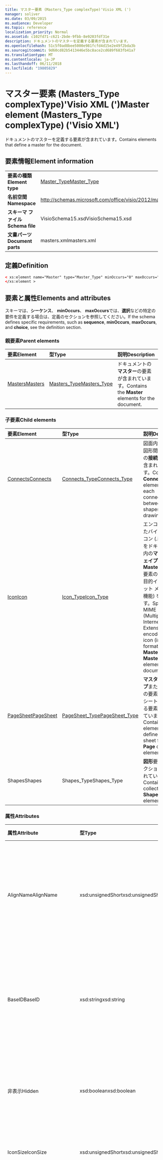 ```yaml
---
title: マスター要素 (Masters_Type complexType)'Visio XML (')
manager: soliver
ms.date: 03/09/2015
ms.audience: Developer
ms.topic: reference
localization_priority: Normal
ms.assetid: c102fd71-c621-2bde-9fbb-8e9203fdf31e
description: ドキュメントのマスターを定義する要素が含まれています。
ms.openlocfilehash: 51c5f0ad8bee5000e981fcfd4d15e2e49f2bda3b
ms.sourcegitcommit: 9d60cd82b5413446e5bc8ace2cd689f683fb41a7
ms.translationtype: MT
ms.contentlocale: ja-JP
ms.lasthandoff: 06/11/2018
ms.locfileid: "19805829"
---
```

# <a name="master-element-masterstype-complextype-visio-xml"></a><span data-ttu-id="0af83-103">マスター要素 (Masters_Type complexType)'Visio XML (')</span><span class="sxs-lookup"><span data-stu-id="0af83-103">Master element (Masters_Type complexType) ('Visio XML')</span></span>

<span data-ttu-id="0af83-104">ドキュメントのマスターを定義する要素が含まれています。</span><span class="sxs-lookup"><span data-stu-id="0af83-104">Contains elements that define a master for the document.</span></span>
  
## <a name="element-information"></a><span data-ttu-id="0af83-105">要素情報</span><span class="sxs-lookup"><span data-stu-id="0af83-105">Element information</span></span>

|||
|:-----|:-----|
|<span data-ttu-id="0af83-106">**要素の種類**</span><span class="sxs-lookup"><span data-stu-id="0af83-106">**Element type**</span></span> <br/> |[<span data-ttu-id="0af83-107">Master_Type</span><span class="sxs-lookup"><span data-stu-id="0af83-107">Master_Type</span></span>](master_type-complextypevisio-xml.md) <br/> |
|<span data-ttu-id="0af83-108">**名前空間**</span><span class="sxs-lookup"><span data-stu-id="0af83-108">**Namespace**</span></span> <br/> |http://schemas.microsoft.com/office/visio/2012/main  <br/> |
|<span data-ttu-id="0af83-109">**スキーマ ファイル**</span><span class="sxs-lookup"><span data-stu-id="0af83-109">**Schema file**</span></span> <br/> |<span data-ttu-id="0af83-110">VisioSchema15.xsd</span><span class="sxs-lookup"><span data-stu-id="0af83-110">VisioSchema15.xsd</span></span>  <br/> |
|<span data-ttu-id="0af83-111">**文書パーツ**</span><span class="sxs-lookup"><span data-stu-id="0af83-111">**Document parts**</span></span> <br/> |<span data-ttu-id="0af83-112">masters.xml</span><span class="sxs-lookup"><span data-stu-id="0af83-112">masters.xml</span></span>  <br/> |
   
## <a name="definition"></a><span data-ttu-id="0af83-113">定義</span><span class="sxs-lookup"><span data-stu-id="0af83-113">Definition</span></span>

```XML
< xs:element name="Master" type="Master_Type" minOccurs="0" maxOccurs="unbounded" >
</xs:element >
```

## <a name="elements-and-attributes"></a><span data-ttu-id="0af83-114">要素と属性</span><span class="sxs-lookup"><span data-stu-id="0af83-114">Elements and attributes</span></span>

<span data-ttu-id="0af83-115">スキーマは、**シーケンス**、 **minOccurs**、 **maxOccurs**では、**選択**などの特定の要件を定義する場合は、定義のセクションを参照してください。</span><span class="sxs-lookup"><span data-stu-id="0af83-115">If the schema defines specific requirements, such as **sequence**, **minOccurs**, **maxOccurs**, and **choice**, see the definition section.</span></span> 
  
### <a name="parent-elements"></a><span data-ttu-id="0af83-116">親要素</span><span class="sxs-lookup"><span data-stu-id="0af83-116">Parent elements</span></span>

|<span data-ttu-id="0af83-117">**要素**</span><span class="sxs-lookup"><span data-stu-id="0af83-117">**Element**</span></span>|<span data-ttu-id="0af83-118">**型**</span><span class="sxs-lookup"><span data-stu-id="0af83-118">**Type**</span></span>|<span data-ttu-id="0af83-119">**説明**</span><span class="sxs-lookup"><span data-stu-id="0af83-119">**Description**</span></span>|
|:-----|:-----|:-----|
|[<span data-ttu-id="0af83-120">Masters</span><span class="sxs-lookup"><span data-stu-id="0af83-120">Masters</span></span>](masters-elementvisio-xml.md) <br/> |[<span data-ttu-id="0af83-121">Masters_Type</span><span class="sxs-lookup"><span data-stu-id="0af83-121">Masters_Type</span></span>](masters_type-complextypevisio-xml.md) <br/> |<span data-ttu-id="0af83-122">ドキュメントの**マスター**の要素が含まれています。</span><span class="sxs-lookup"><span data-stu-id="0af83-122">Contains the **Master** elements for the document.</span></span>  <br/> |
   
### <a name="child-elements"></a><span data-ttu-id="0af83-123">子要素</span><span class="sxs-lookup"><span data-stu-id="0af83-123">Child elements</span></span>

|<span data-ttu-id="0af83-124">**要素**</span><span class="sxs-lookup"><span data-stu-id="0af83-124">**Element**</span></span>|<span data-ttu-id="0af83-125">**型**</span><span class="sxs-lookup"><span data-stu-id="0af83-125">**Type**</span></span>|<span data-ttu-id="0af83-126">**説明**</span><span class="sxs-lookup"><span data-stu-id="0af83-126">**Description**</span></span>|
|:-----|:-----|:-----|
|[<span data-ttu-id="0af83-127">Connects</span><span class="sxs-lookup"><span data-stu-id="0af83-127">Connects</span></span>](connects-element-pagecontents_type-complextypevisio-xml.md) <br/> |[<span data-ttu-id="0af83-128">Connects_Type</span><span class="sxs-lookup"><span data-stu-id="0af83-128">Connects_Type</span></span>](connects_type-complextypevisio-xml.md) <br/> |<span data-ttu-id="0af83-129">図面内の 2 つの図形間の各接続の**接続**の要素が含まれています。</span><span class="sxs-lookup"><span data-stu-id="0af83-129">Contains a **Connect** element for each connection between two shapes in a drawing.</span></span>  <br/> |
|[<span data-ttu-id="0af83-130">Icon</span><span class="sxs-lookup"><span data-stu-id="0af83-130">Icon</span></span>](icon-element-master_type-complextypevisio-xml.md) <br/> |[<span data-ttu-id="0af83-131">Icon_Type</span><span class="sxs-lookup"><span data-stu-id="0af83-131">Icon_Type</span></span>](icon_type-complextypevisio-xml.md) <br/> |<span data-ttu-id="0af83-132">エンコードされたバイナリ] アイコン (.ico 形式) をドキュメント内の**マスター シェイプ**または**MasterShortcut**要素の MIME (多目的インターネット メール拡張機能) を指定します。</span><span class="sxs-lookup"><span data-stu-id="0af83-132">Specifies a MIME (Multipurpose Internet Mail Extensions) encoded binary icon (in .ico format) for a **Master** or **MasterShortcut** element in a document.</span></span>  <br/> |
|[<span data-ttu-id="0af83-133">PageSheet</span><span class="sxs-lookup"><span data-stu-id="0af83-133">PageSheet</span></span>](pagesheet-element-master_type-complextypevisio-xml.md) <br/> |[<span data-ttu-id="0af83-134">PageSheet_Type</span><span class="sxs-lookup"><span data-stu-id="0af83-134">PageSheet_Type</span></span>](pagesheet_type-complextypevisio-xml.md) <br/> |<span data-ttu-id="0af83-135">**マスター シェイプ**または**ページ**の要素のページ シートを定義する要素が含まれています。</span><span class="sxs-lookup"><span data-stu-id="0af83-135">Contains elements that define the page sheet for a **Page** or **Master** element.</span></span>  <br/> |
|<span data-ttu-id="0af83-136">Shapes</span><span class="sxs-lookup"><span data-stu-id="0af83-136">Shapes</span></span>  <br/> |<span data-ttu-id="0af83-137">Shapes_Type</span><span class="sxs-lookup"><span data-stu-id="0af83-137">Shapes_Type</span></span>  <br/> |<span data-ttu-id="0af83-138">**図形**要素のコレクションが含まれています。</span><span class="sxs-lookup"><span data-stu-id="0af83-138">Contains a collection of **Shape** elements.</span></span>  <br/> |
   
### <a name="attributes"></a><span data-ttu-id="0af83-139">属性</span><span class="sxs-lookup"><span data-stu-id="0af83-139">Attributes</span></span>

|<span data-ttu-id="0af83-140">**属性**</span><span class="sxs-lookup"><span data-stu-id="0af83-140">**Attribute**</span></span>|<span data-ttu-id="0af83-141">**型**</span><span class="sxs-lookup"><span data-stu-id="0af83-141">**Type**</span></span>|<span data-ttu-id="0af83-142">**必須**</span><span class="sxs-lookup"><span data-stu-id="0af83-142">**Required**</span></span>|<span data-ttu-id="0af83-143">**説明**</span><span class="sxs-lookup"><span data-stu-id="0af83-143">**Description**</span></span>|<span data-ttu-id="0af83-144">**使用可能な値**</span><span class="sxs-lookup"><span data-stu-id="0af83-144">**Possible values**</span></span>|
|:-----|:-----|:-----|:-----|:-----|
|<span data-ttu-id="0af83-145">AlignName</span><span class="sxs-lookup"><span data-stu-id="0af83-145">AlignName</span></span>  <br/> |<span data-ttu-id="0af83-146">xsd:unsignedShort</span><span class="sxs-lookup"><span data-stu-id="0af83-146">xsd:unsignedShort</span></span>  <br/> |<span data-ttu-id="0af83-147">省略可能</span><span class="sxs-lookup"><span data-stu-id="0af83-147">optional</span></span>  <br/> |<span data-ttu-id="0af83-148">ステンシル ウィンドウでマスター シェイプのテキストが左、右揃えまたは中央揃えかどうかを指定します。</span><span class="sxs-lookup"><span data-stu-id="0af83-148">Specifies whether the master's text in the stencil window is aligned left, right, or center.</span></span>  <br/> |<span data-ttu-id="0af83-149">Xsd:unsignedShort の値を入力します。</span><span class="sxs-lookup"><span data-stu-id="0af83-149">Values of the xsd:unsignedShort type.</span></span>  <br/> |
|<span data-ttu-id="0af83-150">BaseID</span><span class="sxs-lookup"><span data-stu-id="0af83-150">BaseID</span></span>  <br/> |<span data-ttu-id="0af83-151">xsd:string</span><span class="sxs-lookup"><span data-stu-id="0af83-151">xsd:string</span></span>  <br/> |<span data-ttu-id="0af83-152">省略可能</span><span class="sxs-lookup"><span data-stu-id="0af83-152">optional</span></span>  <br/> |<span data-ttu-id="0af83-153">ドキュメントのマスターを識別する GUID (グローバル一意識別子) です。</span><span class="sxs-lookup"><span data-stu-id="0af83-153">A GUID (globally unique identifier) that identifies the master across documents.</span></span>  <br/> |<span data-ttu-id="0af83-154">Xsd:string の値を入力します。</span><span class="sxs-lookup"><span data-stu-id="0af83-154">Values of the xsd:string type.</span></span>  <br/> |
|<span data-ttu-id="0af83-155">非表示</span><span class="sxs-lookup"><span data-stu-id="0af83-155">Hidden</span></span>  <br/> |<span data-ttu-id="0af83-156">xsd:boolean</span><span class="sxs-lookup"><span data-stu-id="0af83-156">xsd:boolean</span></span>  <br/> |<span data-ttu-id="0af83-157">省略可能</span><span class="sxs-lookup"><span data-stu-id="0af83-157">optional</span></span>  <br/> |<span data-ttu-id="0af83-158">ユーザー インターフェイスで、マスターが非表示かどうかを指定します。</span><span class="sxs-lookup"><span data-stu-id="0af83-158">Specifies whether the master is hidden in the user interface.</span></span>  <br/> |<span data-ttu-id="0af83-159">Xsd:boolean の値を入力します。</span><span class="sxs-lookup"><span data-stu-id="0af83-159">Values of the xsd:boolean type.</span></span>  <br/> |
|<span data-ttu-id="0af83-160">IconSize</span><span class="sxs-lookup"><span data-stu-id="0af83-160">IconSize</span></span>  <br/> |<span data-ttu-id="0af83-161">xsd:unsignedShort</span><span class="sxs-lookup"><span data-stu-id="0af83-161">xsd:unsignedShort</span></span>  <br/> |<span data-ttu-id="0af83-162">省略可能</span><span class="sxs-lookup"><span data-stu-id="0af83-162">optional</span></span>  <br/> |<span data-ttu-id="0af83-163">要素のアイコンのサイズ。</span><span class="sxs-lookup"><span data-stu-id="0af83-163">The size of the element's icon.</span></span>  <br/> |<span data-ttu-id="0af83-164">Xsd:unsignedShort の値を入力します。</span><span class="sxs-lookup"><span data-stu-id="0af83-164">Values of the xsd:unsignedShort type.</span></span>  <br/> |
|<span data-ttu-id="0af83-165">IconUpdate</span><span class="sxs-lookup"><span data-stu-id="0af83-165">IconUpdate</span></span>  <br/> |<span data-ttu-id="0af83-166">xsd:boolean</span><span class="sxs-lookup"><span data-stu-id="0af83-166">xsd:boolean</span></span>  <br/> |<span data-ttu-id="0af83-167">省略可能</span><span class="sxs-lookup"><span data-stu-id="0af83-167">optional</span></span>  <br/> |<span data-ttu-id="0af83-168">マスター シェイプ自体から、アイコンを自動的に生成するかどうかを指定します。</span><span class="sxs-lookup"><span data-stu-id="0af83-168">Specifies whether the icon is automatically generated from the master itself.</span></span>  <br/> |<span data-ttu-id="0af83-169">Xsd:boolean の値を入力します。</span><span class="sxs-lookup"><span data-stu-id="0af83-169">Values of the xsd:boolean type.</span></span>  <br/> |
|<span data-ttu-id="0af83-170">ID</span><span class="sxs-lookup"><span data-stu-id="0af83-170">ID</span></span>  <br/> |<span data-ttu-id="0af83-171">xsd:unsignedInt</span><span class="sxs-lookup"><span data-stu-id="0af83-171">xsd:unsignedInt</span></span>  <br/> |<span data-ttu-id="0af83-172">必須</span><span class="sxs-lookup"><span data-stu-id="0af83-172">required</span></span>  <br/> |<span data-ttu-id="0af83-173">その親要素内の要素の一意の ID。</span><span class="sxs-lookup"><span data-stu-id="0af83-173">The unique ID of the element within its parent element.</span></span>  <br/> |<span data-ttu-id="0af83-174">Xsd:unsignedInt の値を入力します。</span><span class="sxs-lookup"><span data-stu-id="0af83-174">Values of the xsd:unsignedInt type.</span></span>  <br/> |
|<span data-ttu-id="0af83-175">MatchByName</span><span class="sxs-lookup"><span data-stu-id="0af83-175">MatchByName</span></span>  <br/> |<span data-ttu-id="0af83-176">xsd:boolean</span><span class="sxs-lookup"><span data-stu-id="0af83-176">xsd:boolean</span></span>  <br/> |<span data-ttu-id="0af83-177">省略可能</span><span class="sxs-lookup"><span data-stu-id="0af83-177">optional</span></span>  <br/> |<span data-ttu-id="0af83-178">マスターが図面ページにドロップされた図面マスター シェイプが既に場合のインスタンスに存在する場合を Microsoft Visio が決定する方法を決定します。</span><span class="sxs-lookup"><span data-stu-id="0af83-178">Determines how Microsoft Visio decides if a document master is already present when an instance of a master is dropped on the drawing page.</span></span>  <br/> |<span data-ttu-id="0af83-179">Xsd:boolean の値を入力します。</span><span class="sxs-lookup"><span data-stu-id="0af83-179">Values of the xsd:boolean type.</span></span>  <br/> |
|<span data-ttu-id="0af83-180">名前</span><span class="sxs-lookup"><span data-stu-id="0af83-180">Name</span></span>  <br/> |<span data-ttu-id="0af83-181">xsd:string</span><span class="sxs-lookup"><span data-stu-id="0af83-181">xsd:string</span></span>  <br/> |<span data-ttu-id="0af83-182">省略可能</span><span class="sxs-lookup"><span data-stu-id="0af83-182">optional</span></span>  <br/> |<span data-ttu-id="0af83-183">要素の名前です。</span><span class="sxs-lookup"><span data-stu-id="0af83-183">The name of the element.</span></span>  <br/> |<span data-ttu-id="0af83-184">Xsd:string の値を入力します。</span><span class="sxs-lookup"><span data-stu-id="0af83-184">Values of the xsd:string type.</span></span>  <br/> |
|<span data-ttu-id="0af83-185">NameU</span><span class="sxs-lookup"><span data-stu-id="0af83-185">NameU</span></span>  <br/> |<span data-ttu-id="0af83-186">xsd:string</span><span class="sxs-lookup"><span data-stu-id="0af83-186">xsd:string</span></span>  <br/> |<span data-ttu-id="0af83-187">省略可能</span><span class="sxs-lookup"><span data-stu-id="0af83-187">optional</span></span>  <br/> |<span data-ttu-id="0af83-188">要素の汎用名です。</span><span class="sxs-lookup"><span data-stu-id="0af83-188">The universal name of the element.</span></span>  <br/> |<span data-ttu-id="0af83-189">Xsd:string の値を入力します。</span><span class="sxs-lookup"><span data-stu-id="0af83-189">Values of the xsd:string type.</span></span>  <br/> |
|<span data-ttu-id="0af83-190">PatternFlags</span><span class="sxs-lookup"><span data-stu-id="0af83-190">PatternFlags</span></span>  <br/> |<span data-ttu-id="0af83-191">xsd:unsignedShort</span><span class="sxs-lookup"><span data-stu-id="0af83-191">xsd:unsignedShort</span></span>  <br/> |<span data-ttu-id="0af83-192">省略可能</span><span class="sxs-lookup"><span data-stu-id="0af83-192">optional</span></span>  <br/> |<span data-ttu-id="0af83-193">マスターのユーザー設定のパターンとして動作するかどうかを決定します。</span><span class="sxs-lookup"><span data-stu-id="0af83-193">Determines whether a master behaves as a custom pattern.</span></span>  <br/> |<span data-ttu-id="0af83-194">Xsd:unsignedShort の値を入力します。</span><span class="sxs-lookup"><span data-stu-id="0af83-194">Values of the xsd:unsignedShort type.</span></span>  <br/> |
|<span data-ttu-id="0af83-195">プロンプト</span><span class="sxs-lookup"><span data-stu-id="0af83-195">Prompt</span></span>  <br/> |<span data-ttu-id="0af83-196">xsd:string</span><span class="sxs-lookup"><span data-stu-id="0af83-196">xsd:string</span></span>  <br/> |<span data-ttu-id="0af83-197">省略可能</span><span class="sxs-lookup"><span data-stu-id="0af83-197">optional</span></span>  <br/> |<span data-ttu-id="0af83-198">ステータス バー、ツールは、要素の prompt ヒントです。</span><span class="sxs-lookup"><span data-stu-id="0af83-198">The status bar and tool tip prompt for the element.</span></span>  <br/> |<span data-ttu-id="0af83-199">Xsd:string の値を入力します。</span><span class="sxs-lookup"><span data-stu-id="0af83-199">Values of the xsd:string type.</span></span>  <br/> |
|<span data-ttu-id="0af83-200">UniqueID</span><span class="sxs-lookup"><span data-stu-id="0af83-200">UniqueID</span></span>  <br/> |<span data-ttu-id="0af83-201">xsd:string</span><span class="sxs-lookup"><span data-stu-id="0af83-201">xsd:string</span></span>  <br/> |<span data-ttu-id="0af83-202">省略可能</span><span class="sxs-lookup"><span data-stu-id="0af83-202">optional</span></span>  <br/> |<span data-ttu-id="0af83-203">ドキュメント内のマスターを識別する GUID です。</span><span class="sxs-lookup"><span data-stu-id="0af83-203">A GUID that identifies the master within the document.</span></span>  <br/> |<span data-ttu-id="0af83-204">Xsd:string の値を入力します。</span><span class="sxs-lookup"><span data-stu-id="0af83-204">Values of the xsd:string type.</span></span>  <br/> |
   

